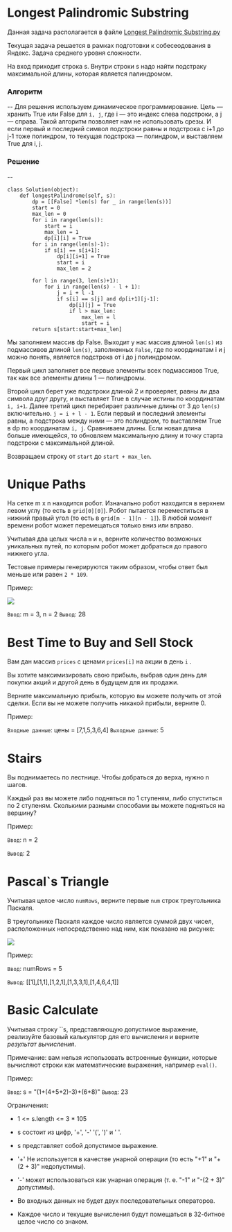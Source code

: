 # Longest Palindromic Substring
Данная задача располагается в файле [Longest Palindromic Substring.py](https://github.com/roge111/Algorithms-and-data-structures/blob/main/Алгоритмы/Longest%20Palindromic%20Substring.py)

Текущая задача решается в рамках подготовки к собесеодования в Яндекс. Задача среднего уровня сложности. 

На вход приходит строка s. Внутри строки s надо найти подстраку максимальной длины, которая является палиндромом. 

### Алгоритм
--
Для решения используем динамическое программирование. Цель — хранить True или False для `i, j`, где i — это индекс слева подстроки, а j — справа. Такой алгоритм позволяет нам не использовать срезы. И если первый и последний символ подстроки равны и подстрока с i+1 до j-1 тоже полиндром, то текущая подстрока — полиндром, и выставляем True для i, j.

### Решение
--

```
class Solution(object):
    def longestPalindrome(self, s):
        dp = [[False] *len(s) for _ in range(len(s))]
        start = 0
        max_len = 0
        for i in range(len(s)):
            start = i
            max_len = 1
            dp[i][i] = True
        for i in range(len(s)-1):
            if s[i] == s[i+1]:
                dp[i][i+1] = True
                start = i
                max_len = 2
            
        for l in range(3, len(s)+1):
            for i in range(len(s) - l + 1):
                j = i + l -1
                if s[i] == s[j] and dp[i+1][j-1]:
                    dp[i][j] = True
                    if l > max_len:
                        max_len = l
                        start = i
        return s[start:start+max_len]
```
Мы заполняем массив dp False. Выходит у нас массив длиной `len(s)` из подмассивов длиной `len(s)`, заполненных `False`, где по координатам i и j можно понять, является подстрока от i до j полиндромом. 

Первый цикл заполняет все первые элементы всех подмассивов True, так как все элементы длины 1 — полиндромы.

Второй цикл берет уже подстроки длиной 2 и проверяет, равны ли два символа друг другу, и выставляет True в случае истины по координатам `i, i+1`. 
Далее третий цикл перебирает различные длины от 3 до `len(s)` включительно. `j = i + l - 1`. Если первый и последний элементы равны, а подстрока между ними — это полиндром, то выставляем True в dp по координатам `i, j`. Сравниваем длины. Если новая длина больше имеющейся, то обновляем максимальную длину и точку старта подстроки с максимальной длиной.

Возвращаем строку от `start` до `start + max_len`. 



# Unique Paths

На сетке m x n находится робот. Изначально робот находится в верхнем левом углу (то есть в `grid[0][0]`). Робот пытается переместиться в нижний правый угол (то есть в `grid[m - 1][n - 1]`). В любой момент времени робот может перемещаться только вниз или вправо.

Учитывая два целых числа `m` и `n`, верните количество возможных уникальных путей, по которым робот может добраться до правого нижнего угла.

Тестовые примеры генерируются таким образом, чтобы ответ был меньше или равен `2 * 109`.

Пример:

![](https://assets.leetcode.com/uploads/2018/10/22/robot_maze.png)

`Ввод`: m = 3, n = 2
`Вывод`: 28

# Best Time to Buy and Sell Stock
Вам дан массив `prices` с ценами `prices[i]` на акции в день `i` .

Вы хотите максимизировать свою прибыль, выбрав один день для покупки акций и другой день в будущем для их продажи.

Верните максимальную прибыль, которую вы можете получить от этой сделки. Если вы не можете получить никакой прибыли, верните 0.

Пример:

  `Входные данные`: цены = [7,1,5,3,6,4]
  `Выходные данные`: 5

# Stairs

Вы поднимаетесь по лестнице. Чтобы добраться до верха, нужно n шагов.

Каждый раз вы можете либо подняться по 1 ступеням, либо спуститься по 2 ступеням. Сколькими разными способами вы можете подняться на вершину?

Пример:

`Ввод`: n = 2

`Вывод`: 2

# Pascal`s Triangle


Учитывая целое число `numRows`, верните первые `num` строк треугольника Паскаля.

В треугольнике Паскаля каждое число является суммой двух чисел, расположенных непосредственно над ним, как показано на рисунке:

![](https://upload.wikimedia.org/wikipedia/commons/0/0d/PascalTriangleAnimated2.gif)

Пример:

`Ввод`: numRows = 5

`Вывод`: [[1],[1,1],[1,2,1],[1,3,3,1],[1,4,6,4,1]]


# Basic Calculate

Учитывая строку ``s, представляющую допустимое выражение, реализуйте базовый калькулятор для его вычисления и верните _результат вычисления_.

Примечание: вам нельзя использовать встроенные функции, которые вычисляют строки как математические выражения, например `eval()`.

Пример:

`Ввод`: s = "(1+(4+5+2)-3)+(6+8)"
`Вывод`: 23

Ограничения:
  - 1 <= s.length <= 3 * 105
  
  - s состоит из цифр, '+', '-' '(', ')' и ' '.
  
  - s представляет собой допустимое выражение.
  
  - '+' Не используется в качестве унарной операции (то есть "+1" и "+(2 + 3)" недопустимы).
  
  - '-' может использоваться как унарная операция (т. е. "-1" и "-(2 + 3)" допустимы).
  
  - Во входных данных не будет двух последовательных операторов.
  
  - Каждое число и текущие вычисления будут помещаться в 32-битное целое число со знаком.
  
